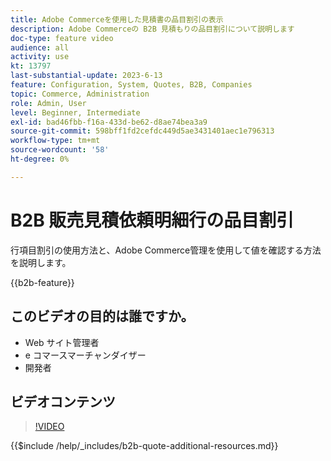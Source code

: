 ```yaml
---
title: Adobe Commerceを使用した見積書の品目割引の表示
description: Adobe Commerceの B2B 見積もりの品目割引について説明します
doc-type: feature video
audience: all
activity: use
kt: 13797
last-substantial-update: 2023-6-13
feature: Configuration, System, Quotes, B2B, Companies
topic: Commerce, Administration
role: Admin, User
level: Beginner, Intermediate
exl-id: bad46fbb-f16a-433d-be62-d8ae74bea3a9
source-git-commit: 598bff1fd2cefdc449d5ae3431401aec1e796313
workflow-type: tm+mt
source-wordcount: '58'
ht-degree: 0%

---
```


# B2B 販売見積依頼明細行の品目割引

行項目割引の使用方法と、Adobe Commerce管理を使用して値を確認する方法を説明します。

{{b2b-feature}}

## このビデオの目的は誰ですか。

- Web サイト管理者
- e コマースマーチャンダイザー
- 開発者

## ビデオコンテンツ

>[!VIDEO](https://video.tv.adobe.com/v/3445586?learn=on&captions=jpn)

{{$include /help/_includes/b2b-quote-additional-resources.md}}
